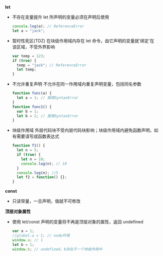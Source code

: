 **let**

- 不存在变量提升
  let 所声明的变量必须在声明后使用
  ```js
  console.log(a); // ReferenceError
  let a = "jack";
  ```
- 暂时性死区(TDZ)
  在块级作用域内存在 let 命令，由它声明的变量就'绑定'在该区域，不受外界影响
  ```js
  var temp = 123;
  if (true) {
    temp = "jack"; // ReferenceError
    let temp;
  }
  ```
- 不允许重复声明
  不允许在同一作用域内重复声明变量，包括同名参数
  ```js
  function func(a) {
    let a = 1; // 报错SyntaxError
  }
  function func1() {
    var b = 1;
    let b = 2; // 报错SyntaxError
  }
  ```
- 块级作用域
  外层代码块不受内层代码块影响；块级作用域内避免函数声明，如有需要请写成函数表达式

  ```js
  function f1() {
    let n = 5;
    if (true) {
      let n = 10;
      console.log(n); // 10
    }
    console.log(n); //5
    let f2 = function() {};
  }
  ```

**const**

- 只读常量，一旦声明，值就不可修改

**顶层对象属性**

- 使用 let/const 声明的变量将不再是顶层对象的属性，返回 undefined
  ```js
  var a = 1;
  //global.a = 1; // node环境
  window.a; // 1
  let b = 1;
  window.b; // undefined，b存在于一个块级作用中
  ```
